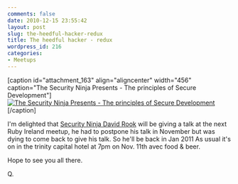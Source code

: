 ```yaml
---
comments: false
date: 2010-12-15 23:55:42
layout: post
slug: the-heedful-hacker-redux
title: The heedful hacker - redux
wordpress_id: 216
categories:
- Meetups
---
```


[caption id="attachment_163" align="aligncenter" width="456" caption="The Security Ninja Presents - The principles of Secure Development"][![The Security Ninja Presents - The principles of Secure Development](http://rubyireland.com/wp-content/uploads/2010/10/ruby-e.png)](http://rubyireland.com/wp-content/uploads/2010/10/ruby-e.png)[/caption]

I'm delighted that [Security Ninja David Rook](http://www.securityninja.co.uk/blog) will be giving a talk at the next Ruby Ireland meetup, he had to postpone his talk in November but was dying to come back to give his talk. So he'll be back in Jan 2011 As usual it's on in the trinity capital hotel at 7pm on Nov. 11th avec food & beer.

Hope to see you all there.

Q.

